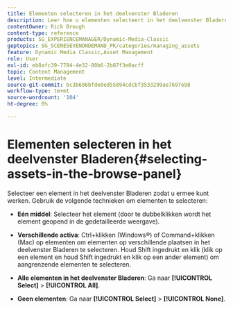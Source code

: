 ```yaml
---
title: Elementen selecteren in het deelvenster Bladeren
description: Leer hoe u elementen selecteert in het deelvenster Bladeren van Adobe Dynamic Media Classic.
contentOwner: Rick Brough
content-type: reference
products: SG_EXPERIENCEMANAGER/Dynamic-Media-Classic
geptopics: SG_SCENESEVENONDEMAND_PK/categories/managing_assets
feature: Dynamic Media Classic,Asset Management
role: User
exl-id: eb8afc39-7784-4e32-80b6-2b87f3e0acff
topic: Content Management
level: Intermediate
source-git-commit: bc3b696bfde0ed55894cdcbf3533299ae7697e98
workflow-type: tm+mt
source-wordcount: '104'
ht-degree: 0%

---
```


# Elementen selecteren in het deelvenster Bladeren{#selecting-assets-in-the-browse-panel}

Selecteer een element in het deelvenster Bladeren zodat u ermee kunt werken. Gebruik de volgende technieken om elementen te selecteren:

* **Eén middel**: Selecteer het element (door te dubbelklikken wordt het element geopend in de gedetailleerde weergave).

* **Verschillende activa**: Ctrl+klikken (Windows®) of Command+klikken (Mac) op elementen om elementen op verschillende plaatsen in het deelvenster Bladeren te selecteren. Houd Shift ingedrukt en klik (klik op een element en houd Shift ingedrukt en klik op een ander element) om aangrenzende elementen te selecteren.

* **Alle elementen in het deelvenster Bladeren**: Ga naar **[!UICONTROL Select]** > **[!UICONTROL All]**.

* **Geen elementen**: Ga naar **[!UICONTROL Select]** > **[!UICONTROL None]**.
